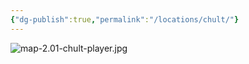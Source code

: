 ```yaml
---
{"dg-publish":true,"permalink":"/locations/chult/"}
---
```


![map-2.01-chult-player.jpg](/img/user/Locations/map-2.01-chult-player.jpg)